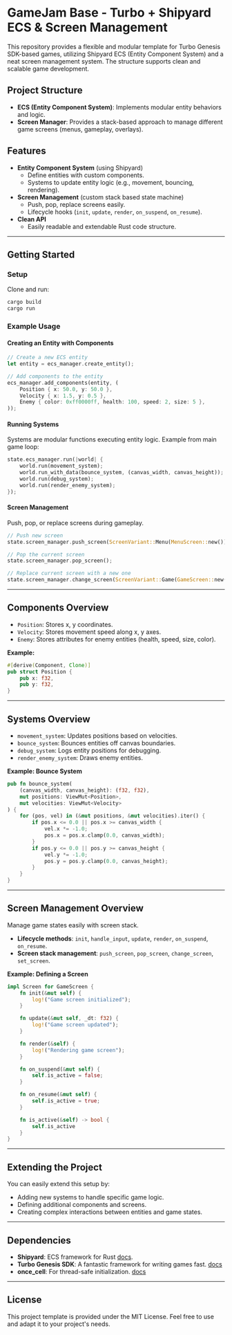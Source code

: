 # GameJam Base - Turbo + Shipyard ECS & Screen Management

This repository provides a flexible and modular template for Turbo Genesis SDK-based games, utilizing Shipyard ECS (Entity Component System) and a neat screen management system. The structure supports clean and scalable game development.

## Project Structure

- **ECS (Entity Component System)**: Implements modular entity behaviors and logic.
- **Screen Manager**: Provides a stack-based approach to manage different game screens (menus, gameplay, overlays).

## Features

- **Entity Component System** (using Shipyard)
  - Define entities with custom components.
  - Systems to update entity logic (e.g., movement, bouncing, rendering).
- **Screen Management** (custom stack based state machine)
  - Push, pop, replace screens easily.
  - Lifecycle hooks (`init`, `update`, `render`, `on_suspend`, `on_resume`).
- **Clean API**
  - Easily readable and extendable Rust code structure.

---

## Getting Started

### Setup

Clone and run:

```bash
cargo build
cargo run
```

### Example Usage

#### Creating an Entity with Components

```rust
// Create a new ECS entity
let entity = ecs_manager.create_entity();

// Add components to the entity
ecs_manager.add_components(entity, (
    Position { x: 50.0, y: 50.0 },
    Velocity { x: 1.5, y: 0.5 },
    Enemy { color: 0xff0000ff, health: 100, speed: 2, size: 5 },
));
```

#### Running Systems

Systems are modular functions executing entity logic. Example from main game loop:

```rust
state.ecs_manager.run(|world| {
    world.run(movement_system);
    world.run_with_data(bounce_system, (canvas_width, canvas_height));
    world.run(debug_system);
    world.run(render_enemy_system);
});
```

#### Screen Management

Push, pop, or replace screens during gameplay.

```rust
// Push new screen
state.screen_manager.push_screen(ScreenVariant::Menu(MenuScreen::new()));

// Pop the current screen
state.screen_manager.pop_screen();

// Replace current screen with a new one
state.screen_manager.change_screen(ScreenVariant::Game(GameScreen::new()));
```

---

## Components Overview

- `Position`: Stores x, y coordinates.
- `Velocity`: Stores movement speed along x, y axes.
- `Enemy`: Stores attributes for enemy entities (health, speed, size, color).

**Example:**

```rust
#[derive(Component, Clone)]
pub struct Position {
    pub x: f32,
    pub y: f32,
}
```

---

## Systems Overview

- `movement_system`: Updates positions based on velocities.
- `bounce_system`: Bounces entities off canvas boundaries.
- `debug_system`: Logs entity positions for debugging.
- `render_enemy_system`: Draws enemy entities.

**Example: Bounce System**

```rust
pub fn bounce_system(
    (canvas_width, canvas_height): (f32, f32),
    mut positions: ViewMut<Position>, 
    mut velocities: ViewMut<Velocity>
) {
    for (pos, vel) in (&mut positions, &mut velocities).iter() {
        if pos.x <= 0.0 || pos.x >= canvas_width {
            vel.x *= -1.0;
            pos.x = pos.x.clamp(0.0, canvas_width);
        }
        if pos.y <= 0.0 || pos.y >= canvas_height {
            vel.y *= -1.0;
            pos.y = pos.y.clamp(0.0, canvas_height);
        }
    }
}
```

---

## Screen Management Overview

Manage game states easily with screen stack.

- **Lifecycle methods**: `init`, `handle_input`, `update`, `render`, `on_suspend`, `on_resume`.
- **Screen stack management**: `push_screen`, `pop_screen`, `change_screen`, `set_screen`.

**Example: Defining a Screen**

```rust
impl Screen for GameScreen {
    fn init(&mut self) {
        log!("Game screen initialized");
    }

    fn update(&mut self, _dt: f32) {
        log!("Game screen updated");
    }

    fn render(&self) {
        log!("Rendering game screen");
    }

    fn on_suspend(&mut self) {
        self.is_active = false;
    }

    fn on_resume(&mut self) {
        self.is_active = true;
    }

    fn is_active(&self) -> bool {
        self.is_active
    }
}
```

---

## Extending the Project

You can easily extend this setup by:

- Adding new systems to handle specific game logic.
- Defining additional components and screens.
- Creating complex interactions between entities and game states.

---

## Dependencies

- **Shipyard**: ECS framework for Rust [docs](https://docs.rs/shipyard/latest/shipyard/index.html).
- **Turbo Genesis SDK**: A fantastic framework for writing games fast. [docs](https://docs.rs/turbo-genesis-sdk/2.1.0/turbo_genesis_sdk/index.html)
- **once_cell**: For thread-safe initialization. [docs](https://docs.rs/once_cell/1.18.0/once_cell/index.html)

---

## License

This project template is provided under the MIT License. Feel free to use and adapt it to your project's needs.
